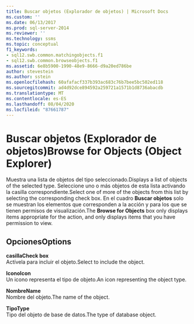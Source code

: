 ```yaml
---
title: Buscar objetos (Explorador de objetos) | Microsoft Docs
ms.custom: ''
ms.date: 06/13/2017
ms.prod: sql-server-2014
ms.reviewer: ''
ms.technology: ssms
ms.topic: conceptual
f1_keywords:
- sql12.swb.common.matchingobjects.f1
- sql12.swb.common.browseobjects.f1
ms.assetid: 6e8b5900-1990-48e9-8666-d9a20ed786be
author: stevestein
ms.author: sstein
ms.openlocfilehash: 60afafacf337b393ac683c76b7bee5bc502ed118
ms.sourcegitcommit: ad4d92dce894592a259721a1571b1d8736abacdb
ms.translationtype: MT
ms.contentlocale: es-ES
ms.lasthandoff: 08/04/2020
ms.locfileid: "87661787"
---
```

# <a name="browse-for-objects-object-explorer"></a><span data-ttu-id="7dfad-102">Buscar objetos (Explorador de objetos)</span><span class="sxs-lookup"><span data-stu-id="7dfad-102">Browse for Objects (Object Explorer)</span></span>
  <span data-ttu-id="7dfad-103">Muestra una lista de objetos del tipo seleccionado.</span><span class="sxs-lookup"><span data-stu-id="7dfad-103">Displays a list of objects of the selected type.</span></span> <span data-ttu-id="7dfad-104">Seleccione uno o más objetos de esta lista activando la casilla correspondiente.</span><span class="sxs-lookup"><span data-stu-id="7dfad-104">Select one of more of the objects from this list by selecting the corresponding check box.</span></span> <span data-ttu-id="7dfad-105">En el cuadro **Buscar objetos** solo se muestran los elementos que corresponden a la acción y para los que se tienen permisos de visualización.</span><span class="sxs-lookup"><span data-stu-id="7dfad-105">The **Browse for Objects** box only displays items appropriate for the action, and only displays items that you have permission to view.</span></span>  
  
## <a name="options"></a><span data-ttu-id="7dfad-106">Opciones</span><span class="sxs-lookup"><span data-stu-id="7dfad-106">Options</span></span>  
 <span data-ttu-id="7dfad-107">**casilla**</span><span class="sxs-lookup"><span data-stu-id="7dfad-107">**Check box**</span></span>  
 <span data-ttu-id="7dfad-108">Actívela para incluir el objeto.</span><span class="sxs-lookup"><span data-stu-id="7dfad-108">Select to include the object.</span></span>  
  
 <span data-ttu-id="7dfad-109">**Icono**</span><span class="sxs-lookup"><span data-stu-id="7dfad-109">**Icon**</span></span>  
 <span data-ttu-id="7dfad-110">Un icono representa el tipo de objeto.</span><span class="sxs-lookup"><span data-stu-id="7dfad-110">An icon representing the object type.</span></span>  
  
 <span data-ttu-id="7dfad-111">**Nombre**</span><span class="sxs-lookup"><span data-stu-id="7dfad-111">**Name**</span></span>  
 <span data-ttu-id="7dfad-112">Nombre del objeto.</span><span class="sxs-lookup"><span data-stu-id="7dfad-112">The name of the object.</span></span>  
  
 <span data-ttu-id="7dfad-113">**Tipo**</span><span class="sxs-lookup"><span data-stu-id="7dfad-113">**Type**</span></span>  
 <span data-ttu-id="7dfad-114">Tipo del objeto de base de datos.</span><span class="sxs-lookup"><span data-stu-id="7dfad-114">The type of database object.</span></span>  
  
  
